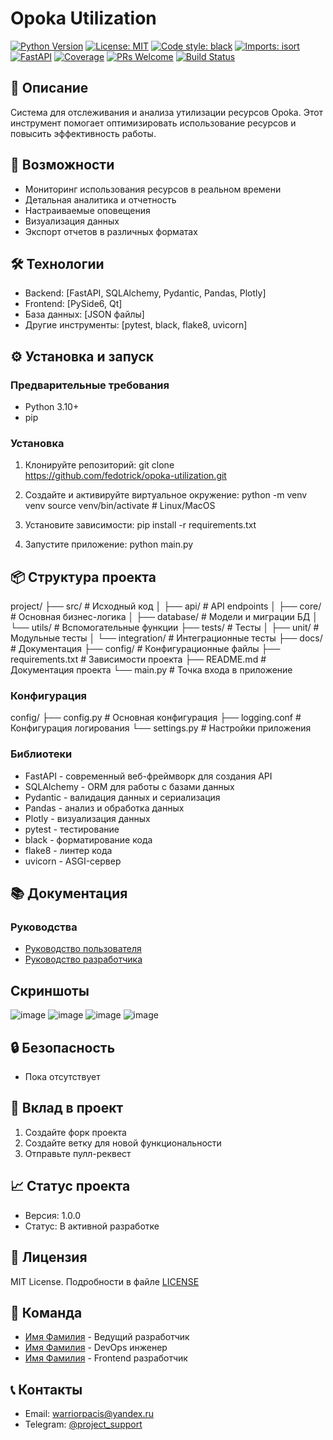 # Opoka Utilization

[![Python Version](https://img.shields.io/badge/python-3.10%2B-blue.svg)](https://www.python.org/downloads/)
[![License: MIT](https://img.shields.io/badge/License-MIT-yellow.svg)](https://opensource.org/licenses/MIT)
[![Code style: black](https://img.shields.io/badge/code%20style-black-000000.svg)](https://github.com/psf/black)
[![Imports: isort](https://img.shields.io/badge/%20imports-isort-%231674b1?style=flat&labelColor=ef8336)](https://pycqa.github.io/isort/)
[![FastAPI](https://img.shields.io/badge/FastAPI-0.95.0%2B-009688.svg?style=flat&logo=FastAPI&logoColor=white)](https://fastapi.tiangolo.com)
[![Coverage](https://img.shields.io/badge/coverage-80%25-brightgreen.svg)](https://github.com/fedotrick/opoka-utilization)
[![PRs Welcome](https://img.shields.io/badge/PRs-welcome-brightgreen.svg)](https://makeapullrequest.com)
[![Build Status](https://img.shields.io/github/actions/workflow/status/fedotrick/opoka-utilization/main.yml?branch=main)](https://github.com/fedotrick/opoka-utilization/actions)

## 📝 Описание
Система для отслеживания и анализа утилизации ресурсов Opoka. Этот инструмент помогает оптимизировать использование ресурсов и повысить эффективность работы.

## 🚀 Возможности
- Мониторинг использования ресурсов в реальном времени
- Детальная аналитика и отчетность
- Настраиваемые оповещения
- Визуализация данных
- Экспорт отчетов в различных форматах

## 🛠 Технологии
- Backend: [FastAPI, SQLAlchemy, Pydantic, Pandas, Plotly]
- Frontend: [PySide6, Qt]
- База данных: [JSON файлы]
- Другие инструменты: [pytest, black, flake8, uvicorn]

## ⚙️ Установка и запуск

### Предварительные требования
- Python 3.10+
- pip

### Установка
1. Клонируйте репозиторий:
git clone https://github.com/fedotrick/opoka-utilization.git

2. Создайте и активируйте виртуальное окружение:
python -m venv venv
source venv/bin/activate # Linux/MacOS

3. Установите зависимости:
pip install -r requirements.txt

4. Запустите приложение:
python main.py

## 📦 Структура проекта
project/
├── src/ # Исходный код
│ ├── api/ # API endpoints
│ ├── core/ # Основная бизнес-логика
│ ├── database/ # Модели и миграции БД
│ └── utils/ # Вспомогательные функции
├── tests/ # Тесты
│ ├── unit/ # Модульные тесты
│ └── integration/ # Интеграционные тесты
├── docs/ # Документация
├── config/ # Конфигурационные файлы
├── requirements.txt # Зависимости проекта
├── README.md # Документация проекта
└── main.py # Точка входа в приложение

### Конфигурация

config/
├── config.py # Основная конфигурация
├── logging.conf # Конфигурация логирования
└── settings.py # Настройки приложения

### Библиотеки
- FastAPI - современный веб-фреймворк для создания API
- SQLAlchemy - ORM для работы с базами данных
- Pydantic - валидация данных и сериализация
- Pandas - анализ и обработка данных
- Plotly - визуализация данных
- pytest - тестирование
- black - форматирование кода
- flake8 - линтер кода
- uvicorn - ASGI-сервер

## 📚 Документация

### Руководства
- [Руководство пользователя](docs/user-guide.md)
- [Руководство разработчика](docs/developer-guide.md)
## Скриншоты
![image](https://github.com/user-attachments/assets/c541d876-5c8a-48b2-96f1-5504ba94ec92)
![image](https://github.com/user-attachments/assets/e86bd75f-99f5-4c16-82d7-3762826abdc7)
![image](https://github.com/user-attachments/assets/4b8d469d-dcf8-4f89-88e4-e183437d3432)
![image](https://github.com/user-attachments/assets/8d01a112-7fb4-4feb-8edc-97e92f587092)

## 🔒 Безопасность
- Пока отсутствует

## 🤝 Вклад в проект
1. Создайте форк проекта
2. Создайте ветку для новой функциональности
3. Отправьте пулл-реквест

## 📈 Статус проекта
- Версия: 1.0.0
- Статус: В активной разработке

## 📄 Лицензия
MIT License. Подробности в файле [LICENSE](LICENSE)

## 👥 Команда
- [Имя Фамилия](https://github.com/fedotrick) - Ведущий разработчик
- [Имя Фамилия](https://github.com/fedotrick) - DevOps инженер
- [Имя Фамилия](https://github.com/fedotrick) - Frontend разработчик

## 📞 Контакты
- Email: warriorpacis@yandex.ru
- Telegram: [@project_support](https://t.me/@Simp1i_City)




